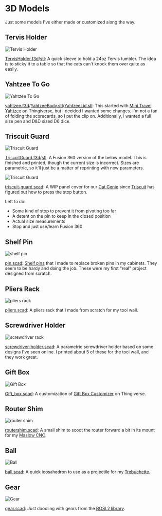 # 3D Models

Just some models I've either made or customized along the way.

## Tervis Holder

![Tervis Holder](tervis-holder/TervisHolder.png)

[TervisHolder.f3d](tervis-holder/TervisHolder.f3d)/[stl](tervis-holder/TervisHolder.stl): A quick sleeve to hold a 24oz Tervis tumbler. The idea is to sticky it to a table so that the cats can't knock them over quite as easily.

## Yahtzee To Go

![Yahtzee To Go](yahtzee-to-go/yahtzee-closed-open.png)

[yahtzee.f3d](yahtzee-to-go/yahtzee.f3d)/[YahtzeeBody.stl](yahtzee-to-go/YahtzeeBody.stl)/[YahtzeeLid.stl](yahtzee-to-go/YahtzeeLid.stl): This started with [Mini Travel Yahtzee](https://www.thingiverse.com/thing:4637069) on Thingiverse, but I decided I wanted some changes. I'm not a fan of folding the scorecards, so I put the clip on. Additionally, I wanted a full size pen and D&D sized D6 dice.

## Triscuit Guard

![Triscuit Guard](triscuit-guard/TriscuitGuard-photo.png)

[TriscuitGuard.f3d](triscuit-guard/TriscuitGuard.f3d)/[stl](triscuit-guard/TriscuitGuard.stl): A Fusion 360 version of the below model. This is finished and printed, though the current size is incorrect. Sizes are parametric, so it'll just be a matter of reprinting with new parameters.

![Triscuit Guard](triscuit-guard/triscuit-guard.png)

[triscuit-guard.scad](triscuit-guard/triscuit-guard.scad): A WIP panel cover for our [Cat Genie](http://www.catgenie.com) since [Triscuit](https://social.lol/@cws/109734108636670741) has figured out how to press the stop button.

Left to do:
- Some kind of stop to prevent it from pivoting too far
- A detent on the pin to keep in the closed position
- Actual size measurements
- Stop and just use/learn Fusion 360

## Shelf Pin

![shelf pin](pin/pin-photo.png)

[pin.scad](pin/pin.scad): [Shelf pins](https://www.printables.com/model/352792-shelf-bracket-pin) that I made to replace broken pins in my cabinets. They seem to be hardy and doing the job. These were my first "real" project designed from scratch.

## Pliers Rack

![pliers rack](pliers/pliers-photo.png)

[pliers.scad](pliers/pliers.scad): A pliers rack that I made from scratch for my tool wall.

## Screwdriver Holder

![screwdriver rack](screwdriver-holder/screwdriver-holder-photo.png)

[screwdriver-holder.scad](screwdriver-holder/screwdriver-holder.scad): A parametric screwdriver holder based on some designs I've seen online. I printed about 5 of these for the tool wall, and they work great.

## Gift Box

![Gift Box](Gift_box/Gift_box.png)

[Gift_box.scad](Gift_box/Gift_box.scad): A customization of [Gift Box Customizer](https://www.thingiverse.com/thing:1238814) on Thingiverse.

## Router Shim

![router shim](routershim/routershim-photo.png)

[routershim.scad](routershim/routershim.scad): A small shim to scoot the router forward a bit in its mount for my [Maslow CNC](https://www.maslowcnc.com).

## Ball

![Ball](ball/ball.png)

[ball.scad](ball/ball.scad): A quick icosahedron to use as a projectile for my [Trebuchette](https://www.kickstarter.com/projects/1803756771/trebuchette-the-snap-together-desktop-trebuchet).

## Gear

![Gear](gear/gear.png)

[gear.scad](gear/gear.scad): Just doodling with gears from the [BOSL2 library](https://github.com/revarbat/BOSL2/wiki).
